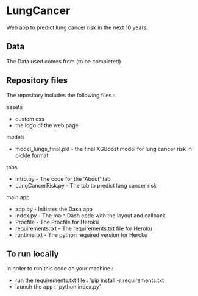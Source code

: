 # LungCancer
Web app to predict lung cancer risk in the next 10 years. 

## Data

The Data used comes from (to be completed)

## Repository files
The repository includes the following files : 

assets
- custom css
- the logo of the web page

models
- model_lungs_final.pkl - the final XGBoost model for lung cancer risk in pickle format

tabs
- intro.py - The code for the 'About' tab
- LungCancerRisk.py - The tab to predict lung cancer risk

main app
- app.py - Initiates the Dash app
- index.py - The main Dash code with the layout and callback
- Procfile - The Procfile for Heroku
- requirements.txt - The requirements.txt file for Heroku
- runtime.txt - The python required version for Heroku

## To run locally

In order to run this code on your machine : 
- run the requirements.txt file : 'pip install -r requirements.txt
- launch the app : 'python index.py'

